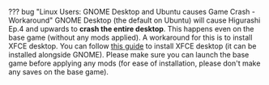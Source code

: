 ??? bug "Linux Users: GNOME Desktop and Ubuntu causes Game Crash - Workaround"
    GNOME Desktop (the default on Ubuntu) will cause Higurashi Ep.4 and upwards to **crash the entire desktop**. This happens even on the base game (without any mods applied). A workaround for this is to install XFCE desktop. You can follow [this guide](https://linuxconfig.org/how-to-install-xubuntu-desktop-on-ubuntu-18-04-bionic-beaver-linux) to install XFCE desktop (it can be installed alongside GNOME). Please make sure you can launch the base game before applying any mods (for ease of installation, please don't make any saves on the base game).